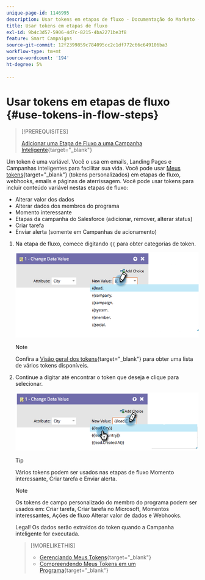```yaml
---
unique-page-id: 1146995
description: Usar tokens em etapas de fluxo - Documentação do Marketo - Documentação do produto
title: Usar tokens em etapas de fluxo
exl-id: 9b4c3d57-5906-4d7c-8215-4ba2271be3f8
feature: Smart Campaigns
source-git-commit: 12f2399859c784095cc2c1df772c66c649106ba3
workflow-type: tm+mt
source-wordcount: '194'
ht-degree: 5%

---
```


# Usar tokens em etapas de fluxo {#use-tokens-in-flow-steps}

>[!PREREQUISITES]
>
>[Adicionar uma Etapa de Fluxo a uma Campanha Inteligente](/help/marketo/product-docs/core-marketo-concepts/smart-campaigns/flow-actions/add-a-flow-step-to-a-smart-campaign.md){target="_blank"}

Um token é uma variável. Você o usa em emails, Landing Pages e Campanhas inteligentes para facilitar sua vida. Você pode usar [Meus tokens](/help/marketo/product-docs/core-marketo-concepts/programs/tokens/understanding-my-tokens-in-a-program.md){target="_blank"} (tokens personalizados) em etapas de fluxo, webhooks, emails e páginas de aterrissagem. Você pode usar tokens para incluir conteúdo variável nestas etapas de fluxo:

* Alterar valor dos dados
* Alterar dados dos membros do programa
* Momento interessante
* Etapas da campanha do Salesforce (adicionar, remover, alterar status)
* Criar tarefa
* Enviar alerta (somente em Campanhas de acionamento)

1. Na etapa de fluxo, comece digitando `{{` para obter categorias de token.

   ![](assets/use-tokens-in-flow-steps-1.png)

   >[!NOTE]
   >
   >Confira a [Visão geral dos tokens](/help/marketo/product-docs/demand-generation/landing-pages/personalizing-landing-pages/tokens-overview.md){target="_blank"} para obter uma lista de vários tokens disponíveis.

1. Continue a digitar até encontrar o token que deseja e clique para selecionar.

   ![](assets/use-tokens-in-flow-steps-2.png)

   >[!TIP]
   >
   >Vários tokens podem ser usados nas etapas de fluxo Momento interessante, Criar tarefa e Enviar alerta.

   >[!NOTE]
   >
   >Os tokens de campo personalizado do membro do programa podem ser usados em: Criar tarefa, Criar tarefa no Microsoft, Momentos interessantes, Ações de fluxo Alterar valor de dados e Webhooks.

   Legal! Os dados serão extraídos do token quando a Campanha inteligente for executada.

   >[!MORELIKETHIS]
   >
   >* [Gerenciando Meus Tokens](/help/marketo/product-docs/core-marketo-concepts/programs/tokens/managing-my-tokens.md){target="_blank"}
   >* [Compreendendo Meus Tokens em um Programa](/help/marketo/product-docs/core-marketo-concepts/programs/tokens/understanding-my-tokens-in-a-program.md){target="_blank"}
